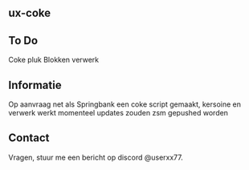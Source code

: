 ## ux-coke


## To Do

Coke pluk
Blokken verwerk

## Informatie

Op aanvraag net als Springbank een coke script gemaakt, kersoine en verwerk werkt momenteel
updates zouden zsm gepushed worden

## Contact

Vragen, stuur me een bericht op discord @userxx77.
